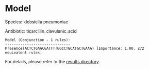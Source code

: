 
# Model

Species: klebsiella pneumoniae

Antibiotic: ticarcillin_clavulanic_acid

```
Model (Conjunction - 1 rules):
------------------------------
Presence(ACTCTGAACGATTTTGGCCTGCATGCTGAAA) [Importance: 1.00, 272 equivalent rules]

```

For details, please refer to the [results directory](../../../../../results/scm_b/klebsiella+pneumoniae/ticarcillin_clavulanic_acid/repeat_2/).

